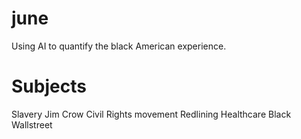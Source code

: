 # june
Using AI to quantify the black American experience.

# Subjects

Slavery
Jim Crow
Civil Rights movement
Redlining
Healthcare
Black Wallstreet
